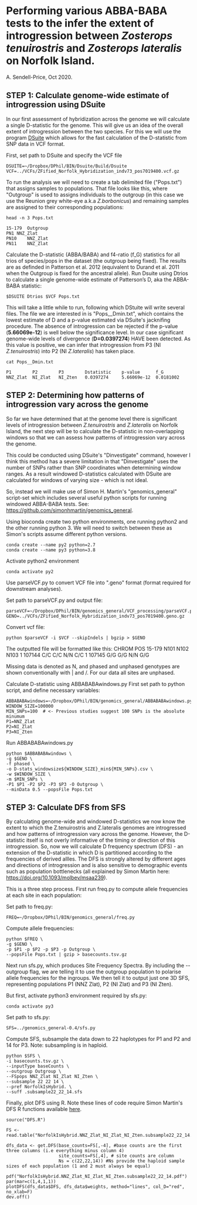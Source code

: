 # Performing various ABBA-BABA tests to the infer the extent of introgression between *Zosterops tenuirostris* and *Zosterops lateralis* on Norfolk Island.
A. Sendell-Price, Oct 2020.

## STEP 1: Calculate genome-wide estimate of introgression using DSuite
In our first assessment of hybridization across the genome we will calculate a single D-statistic for the genome. This will give us an idea of the overall extent of introgression between the two species. For this we will use the program [DSuite](https://github.com/millanek/Dsuite) which allows for the fast calculation of the D-statistic from SNP data in VCF format.

First, set path to DSuite and specify the VCF file
```
DSUITE=~/Dropbox/DPhil/BIN/Dsuite/Build/Dsuite
VCF=../VCFs/ZFified_Norfolk_Hybridization_indv73_pos7019400.vcf.gz
```
To run the analysis we will need to create a tab delimited file ("Pops.txt") that assigns samples to populations. That file looks like this, where "Outgroup" is used to assigns individuals to the outgroup (in this case we use the Reunion grey white-eye a.k.a *Z.borbonicus*) and remaining samples are assigned to their corresponding populations:

```
head -n 3 Pops.txt
```
```
15-179	Outgroup
PN1	NNZ_Zlat
PN10	NNZ_Zlat
PN11	NNZ_Zlat
```

Calculate the D-statistic (ABBA/BABA) and f4-ratio (f_G) statistics for all trios of species/pops in the dataset (the outgroup being fixed). The results are as definded in Patterson et al. 2012 (equivalent to Durand et al. 2011 when the Outgroup is fixed for the ancestral allele). Run Dsuite using Dtrios to calculate a single genome-wide estimate of Patterson’s D, aka the ABBA-BABA statistic:

```
$DSUITE Dtrios $VCF Pops.txt
```

This will take a little while to run, following which DStuite will write several files. The file we are interested in is "Pops__Dmin.txt", which contains the lowest estimate of D and a p-value estimated via DSuite's jacknifing procedure. The absence of introgression can be rejected if the p-value (**5.66069e-12**) is well below the significance level. In our case significant genome-wide levels of divergence (**D=0.0397274**) HAVE been detected. As this value is positive, we can infer that introgression from P3 (NI *Z.tenuirostris*) into P2 (NI *Z.lateralis*) has taken place.

```
cat Pops__Dmin.txt
```

```
P1        P2        P3        Dstatistic    p-value      f_G
NNZ_Zlat  NI_Zlat   NI_Zten   0.0397274     5.66069e-12  0.0181002
```


## STEP 2: Determining how patterns of introgression vary across the genome

So far we have determined that at the genome level there is significant levels of introgression between *Z.tenuirostris* and *Z.lateralis* on Norfolk Island, the next step will be to calculate the D-statistic in non-overlapping windows so that we can assess how patterns of introgression vary across the genome.

This could be conducted using DSuite's "Dinvestigate" command, however I think this method has a severe limitation in that "Dinvestigate" uses the number of SNPs rather than SNP coordinates when determining window ranges. As a result windowed D-statistics calculated with DSuite are calculated for windows of varying size - which is not ideal.

So, instead we will make use of Simon H. Martin's "genomics_general" script-set which includes several useful python scripts for running windowed ABBA-BABA tests. See: https://github.com/simonhmartin/genomics_general.

Using bioconda create two python environments, one running python2 and the other running python 3. We will need to switch between these as Simon's scripts assume different python versions.

```
conda create --name py2 python=2.7
conda create --name py3 python=3.8
```

Activate python2 environment
```
conda activate py2
```

Use parseVCF.py to convert VCF file into ".geno" format (format required for downstream analyses).

Set path to parseVCF.py and output file:
```
parseVCF=~/Dropbox/DPhil/BIN/genomics_general/VCF_processing/parseVCF.py
GENO=../VCFs/ZFified_Norfolk_Hybridization_indv73_pos7019400.geno.gz
```

Convert vcf file:
```
python $parseVCF -i $VCF --skipIndels | bgzip > $GENO
```

The outputted file will be formatted like this:
CHROM	POS	    15-179	N101	N102	N103
1      107144	C/C	    C/C   N/N	  C/C
1	    107145	G/G	    G/G	  N/N   G/G

Missing data is denoted as N, and phased and unphased genotypes are shown conventionally with | and /. For our data all sites are unphased.

Calculate D-statistic using ABBABABAwindows.py
First set path to python script, and define necessary variables:
```
ABBABABAwindows=~/Dropbox/DPhil/BIN/genomics_general/ABBABABAwindows.py
WINDOW_SIZE=100000
MIN_SNPs=100  # <- Previous studies suggest 100 SNPs is the absolute minumum
P1=NNZ_Zlat
P2=NI_Zlat
P3=NI_Zten
```

Run ABBABABAwindows.py
```
python $ABBABABAwindows \
-g $GENO \
-f phased \
-o D-stats_windowsize${WINDOW_SIZE}_min${MIN_SNPs}.csv \
-w $WINDOW_SIZE \
-m $MIN_SNPs \
-P1 $P1 -P2 $P2 -P3 $P3 -O Outgroup \
--minData 0.5 --popsFile Pops.txt
```

## STEP 3: Calculate DFS from SFS
By calculating genome-wide and windowed D-statistics we now know the extent to which the Z.tenuirostris and Z.lateralis genomes are introgressed and how patterns of introgression vary across the genome. However, the D-statistic itself is not overly informative of the timing or direction of this introgression. So, now we will calculate D frequency spectrum (DFS) - an extension of the D-statistic in which D is partitioned according to the frequencies of derived allles. The DFS is strongly altered by different ages and directions of introgression and is also sensitive to demographic events such as population bottlenecks (all explained by Simon Martin here: https://doi.org/10.1093/molbev/msaa239).

This is a three step process. First run freq.py to compute allele frequencies at each site in each population:

Set path to freq.py:

```
FREQ=~/Dropbox/DPhil/BIN/genomics_general/freq.py
```

Compute allele frequencies:

```
python $FREQ \
-g $GENO \
-p $P1 -p $P2 -p $P3 -p Outgroup \
--popsFile Pops.txt | gzip > basecounts.tsv.gz
```

Next run sfs.py, which produces Site Frequency Spectra. By including the --outgroup flag, we are telling it to use the outgroup population to polarise allele frequencies for the ingroups. We then tell it to output just one 3D SFS, representing populations P1 (NNZ Zlat), P2 (NI Zlat) and P3 (NI Zten).

But first, activate python3 environment required by sfs.py:

```
conda activate py3
```

Set path to sfs.py:
```
SFS=../genomics_general-0.4/sfs.py
```

Compute SFS, subsample the data down to 22 haplotypes for P1 and P2 and 14 for P3. Note: subsampling is in haploid.

```
python $SFS \
-i basecounts.tsv.gz \
--inputType baseCounts \
--outgroup Outgroup \
--FSpops NNZ_Zlat NI_Zlat NI_Zten \
--subsample 22 22 14 \
--pref NorfolkIsHybrid. \
--suff .subsample22_22_14.sfs
```

Finally, plot DFS using R. Note these lines of code require Simon Martin's DFS R functions available [here](https://github.com/simonhmartin/dfs).

```{r}
source("DFS.R")

FS <- read.table("NorfolkIsHybrid.NNZ_Zlat_NI_Zlat_NI_Zten.subsample22_22_14.sfs")

dfs_data <- get.DFS(base_counts=FS[,-4], #base counts are the first three columns (i.e everything minus column 4)
                    site_counts=FS[,4], # site counts are column
                    Ns = c(22,22,14)) #Ns provide the haploid sample sizes of each population (1 and 2 must always be equal)

pdf("NorfolkIsHybrid.NNZ_Zlat_NI_Zlat_NI_Zten.subsample22_22_14.pdf")
par(mar=c(1,4,1,1))
plotDFS(dfs_data$DFS, dfs_data$weights, method="lines", col_D="red", no_xlab=F)
dev.off()

```
